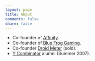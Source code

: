 ```yaml
---
layout: page
title: About
comments: false
share: false
---
```


* Co-founder of [Affinity](https://www.tryaffinity.com).
* Co-founder of [Blue Frog Gaming](http://bluefroggaming.com).
* Co-founder [Droid Meter](http://droidmeter.com) (sold).
* [Y Combinator](http://ycombinator.com) alumni (Summer 2007).
